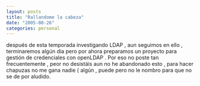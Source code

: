 ```yaml
---
layout: posts
title: "Rallandome la cabeza"
date: "2005-08-26"
categories: personal
---
```



después de esta temporada investigando LDAP , aun seguimos en ello , terminaremos algún dia pero por ahora preparamos un proyecto para gestión de credenciales con openLDAP . Por eso no poste tan frecuentemente , peor no desistáis aun no he abandonado esto , para hacer chapuzas no me gana nadie ( algún  , puede pero no le nombro para que no se de por aludido.
